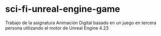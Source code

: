 # sci-fi-unreal-engine-game
 Trabajo de la asignatura Animación Digital basado en un juego en tercera persona utilizando el motor de Unreal Engine 4.23
